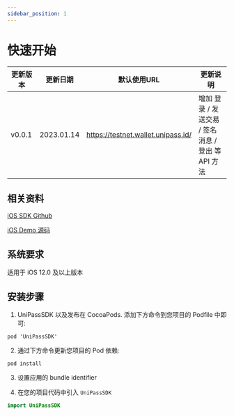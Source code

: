 ```yaml
---
sidebar_position: 1
---
```


# 快速开始

| 更新版本 | 更新日期   | 默认使用URL           |  更新说明|
| -------- | -------------- | ---------------------------------- | -------------------------------------------------------------------------------------- |
| v0.0.1   | 2023.01.14     | https://testnet.wallet.unipass.id/ | 增加 登录 / 发送交易 / 签名消息 / 登出 等 API 方法

## 相关资料

[iOS SDK Github](https://github.com/UniPassID/UniPass-Swift-SDK)

[iOS Demo 源码](https://github.com/UniPassID/UniPass-Swift-SDK/tree/main/Example) 


## 系统要求

适用于 iOS 12.0 及以上版本

## 安装步骤

1. UniPassSDK 以及发布在 CocoaPods. 添加下方命令到您项目的 Podfile 中即可:

```
pod 'UniPassSDK'
```

2. 通过下方命令更新您项目的 Pod 依赖:

```
pod install
```

3. 设置应用的 bundle identifier

4. 在您的项目代码中引入 `UniPassSDK`

```swift
import UniPassSDK
```


